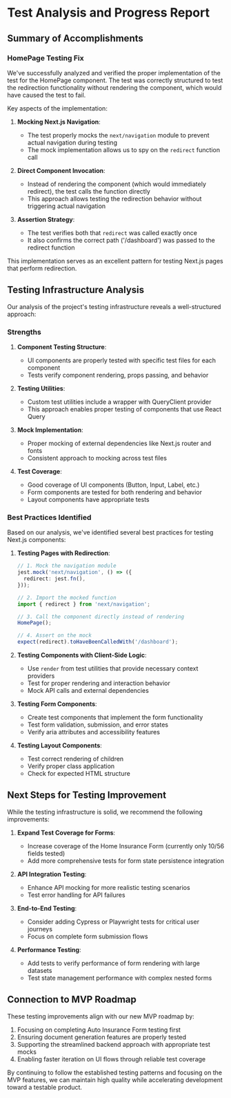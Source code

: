 # Test Analysis and Progress Report

## Summary of Accomplishments

### HomePage Testing Fix

We've successfully analyzed and verified the proper implementation of the test for the HomePage component. The test was correctly structured to test the redirection functionality without rendering the component, which would have caused the test to fail.

Key aspects of the implementation:

1. **Mocking Next.js Navigation**:
   - The test properly mocks the `next/navigation` module to prevent actual navigation during testing
   - The mock implementation allows us to spy on the `redirect` function call

2. **Direct Component Invocation**:
   - Instead of rendering the component (which would immediately redirect), the test calls the function directly
   - This approach allows testing the redirection behavior without triggering actual navigation

3. **Assertion Strategy**:
   - The test verifies both that `redirect` was called exactly once
   - It also confirms the correct path ('/dashboard') was passed to the redirect function

This implementation serves as an excellent pattern for testing Next.js pages that perform redirection.

## Testing Infrastructure Analysis

Our analysis of the project's testing infrastructure reveals a well-structured approach:

### Strengths

1. **Component Testing Structure**:
   - UI components are properly tested with specific test files for each component
   - Tests verify component rendering, props passing, and behavior

2. **Testing Utilities**:
   - Custom test utilities include a wrapper with QueryClient provider
   - This approach enables proper testing of components that use React Query

3. **Mock Implementation**:
   - Proper mocking of external dependencies like Next.js router and fonts
   - Consistent approach to mocking across test files

4. **Test Coverage**:
   - Good coverage of UI components (Button, Input, Label, etc.)
   - Form components are tested for both rendering and behavior
   - Layout components have appropriate tests

### Best Practices Identified

Based on our analysis, we've identified several best practices for testing Next.js components:

1. **Testing Pages with Redirection**:
   ```typescript
   // 1. Mock the navigation module
   jest.mock('next/navigation', () => ({
     redirect: jest.fn(),
   }));
   
   // 2. Import the mocked function
   import { redirect } from 'next/navigation';
   
   // 3. Call the component directly instead of rendering
   HomePage();
   
   // 4. Assert on the mock
   expect(redirect).toHaveBeenCalledWith('/dashboard');
   ```

2. **Testing Components with Client-Side Logic**:
   - Use `render` from test utilities that provide necessary context providers
   - Test for proper rendering and interaction behavior
   - Mock API calls and external dependencies

3. **Testing Form Components**:
   - Create test components that implement the form functionality
   - Test form validation, submission, and error states
   - Verify aria attributes and accessibility features

4. **Testing Layout Components**:
   - Test correct rendering of children
   - Verify proper class application
   - Check for expected HTML structure

## Next Steps for Testing Improvement

While the testing infrastructure is solid, we recommend the following improvements:

1. **Expand Test Coverage for Forms**:
   - Increase coverage of the Home Insurance Form (currently only 10/56 fields tested)
   - Add more comprehensive tests for form state persistence integration

2. **API Integration Testing**:
   - Enhance API mocking for more realistic testing scenarios
   - Test error handling for API failures

3. **End-to-End Testing**:
   - Consider adding Cypress or Playwright tests for critical user journeys
   - Focus on complete form submission flows

4. **Performance Testing**:
   - Add tests to verify performance of form rendering with large datasets
   - Test state management performance with complex nested forms

## Connection to MVP Roadmap

These testing improvements align with our new MVP roadmap by:

1. Focusing on completing Auto Insurance Form testing first
2. Ensuring document generation features are properly tested
3. Supporting the streamlined backend approach with appropriate test mocks
4. Enabling faster iteration on UI flows through reliable test coverage

By continuing to follow the established testing patterns and focusing on the MVP features, we can maintain high quality while accelerating development toward a testable product. 